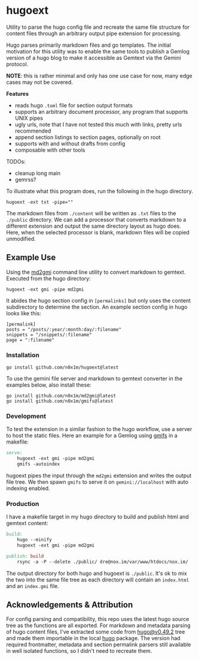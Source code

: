 # hugoext

Utility to parse the hugo config file and recreate the same file structure for content files through
an arbitrary output pipe extension for processing.

Hugo parses primarily markdown files and go templates. The initial motivation for this utility was
to enable the same tools to publish a Gemlog version of a hugo blog to make it accessible as Gemtext
via the Gemini protocol.

**NOTE**: this is rather minimal and only has one use case for now, many edge cases may not be covered.

**Features**
- reads hugo `.toml` file for section output formats
- supports an arbitrary document processor, any program that supports UNIX pipes
- ugly urls, note that I have not tested this much with links, pretty urls recommended
- append section listings to section pages, optionally on root
- supports with and without drafts from config
- composable with other tools

TODOs:
- cleanup long main
- gemrss?

To illustrate what this program does, run the following in the hugo directory.

```
hugoext -ext txt -pipe=""
```

The markdown files from `./content` will be written as `.txt` files to the `./public` directory. We
can add a processor that converts markdown to a different extension and output the same directory
layout as hugo does. Here, when the selected processor is blank, markdown files will be copied
unmodified.

## Example Use

Using the [md2gmi](https://github.com/n0x1m/md2gmi) command line utility to convert markdown to
gemtext. Executed from the hugo directory:

```
hugoext -ext gmi -pipe md2gmi
```

It abides the hugo section config in `[permalinks]` but only uses the content subdirectory to
determine the section. An example section config in hugo looks like this:

```
[permalink]
posts = "/posts/:year/:month:day/:filename"
snippets = "/snippets/:filename"
page = ":filename"
```

### Installation

```
go install github.com/n0x1m/hugoext@latest
```

To use the gemini file server and markdown to gemtext converter in the examples below, also install
these:

```
go install github.com/n0x1m/md2gmi@latest
go install github.com/n0x1m/gmifs@latest
```

### Development

To test the extension in a similar fashion to the hugo workflow, use a server to host the static
files. Here an example for a Gemlog using [gmifs](https://github.com/n0x1m/gmifs) in a makefile:

```makefile
serve:
    hugoext -ext gmi -pipe md2gmi
    gmifs -autoindex
```

hugoext pipes the input through the `md2gmi` extension and writes the output file tree. We then
spawn `gmifs` to serve it on `gemini://localhost` with auto indexing enabled.

### Production

I have a makefile target in my hugo directory to build and publish html and gemtext content:

```makefile
build:
    hugo --minify
    hugoext -ext gmi -pipe md2gmi

publish: build
    rsync -a -P --delete ./public/ dre@nox.im/var/www/htdocs/nox.im/
```

The output directory for both hugo and hugoext is `./public`. It's ok to mix the two into the same
file tree as each directory will contain an `index.html` and an `index.gmi` file.

## Acknowledgements & Attribution

For config parsing and compatibility, this repo uses the latest hugo source tree as the functions are all
exported. For markdown and metadata parsing of hugo content files, I've extracted some code from
[hugo@v0.49.2](https://github.com/gohugoio/hugo/tree/v0.49.2/) tree and made them importable in the
local [hugo](./hugo) package. The version had required frontmatter, metadata and section permalink
parsers still available in well isolated functions, so I didn't need to recreate them.
